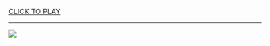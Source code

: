 
<a href="https://premium76.site?title=all_games_unblocked&ref=13M">CLICK TO PLAY</a></h3>
<hr>

<a href="https://premium76.site?title=all_games_unblocked&ref=13M"><img src="https://clearcache.store/games.png"></a>


